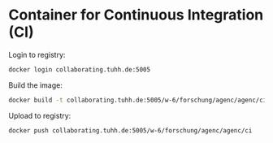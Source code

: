 # Container for Continuous Integration (CI)

Login to registry:

```bash
docker login collaborating.tuhh.de:5005
```

Build the image:

```bash
docker build -t collaborating.tuhh.de:5005/w-6/forschung/agenc/agenc/ci .
```

Upload to registry:

```bash
docker push collaborating.tuhh.de:5005/w-6/forschung/agenc/agenc/ci
```
